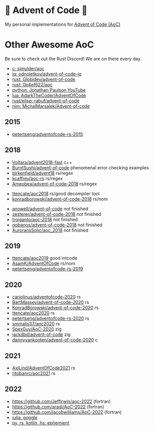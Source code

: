 # 🎄 Advent of Code 🎄

My personal implementations for
[Advent of Code (AoC)](https://adventofcode.com/)



# Other Awesome AoC

Be sure to check out the Rust Discord! We are on there every day.

- [c: sjmulder/aoc](https://github.com/sjmulder/aoc)
- [jq: odnoletkov/advent-of-code-jq](https://github.com/odnoletkov/advent-of-code-jq)
- [rust: Globidev/advent-of-code](https://github.com/Globidev/advent-of-code)
- [rust: 0e4ef622/aoc](https://github.com/0e4ef622/aoc)
- [python: Jonathan Paulson YouTube](https://www.youtube.com/watch?v=R19aQppUh-M)
- [lua: AdarkTheCoder/AdventOfCode](https://github.com/AdarkTheCoder/AdventOfCode)
- [rust/elisp: rabuf/advent-of-code](https://github.com/rabuf/advent-of-code)
- [nim: MichalMarsalek/Advent-of-code](https://github.com/MichalMarsalek/Advent-of-code)

## 2015

- [petertseng/adventofcode-rs-2015](https://github.com/petertseng/adventofcode-rs-2015)

## 2018

* [Voltara/advent2018-fast](https://github.com/Voltara/advent2018-fast) c++
* [BurntSushi/advent-of-code](https://github.com/BurntSushi/advent-of-code) phenomenal error checking examples
* [birkenfield/advent18](https://github.com/birkenfeld/advent18) rs/regex
* [kcaffrey/aoc-rs](https://github.com/kcaffrey/aoc-rs) rs/regex
* [Ameobea/advent-of-code-2018](https://github.com/Ameobea/advent-of-code-2018) rs/regex
- [ttencate/aoc2018](https://github.com/ttencate/aoc2018) rs/good decompiler tool
- [konradborowski/advent-of-code-2018](https://gitlab.com/KonradBorowski/advent-of-code-2018) rs/nom


* [anowell/advent-of-code](https://github.com/anowell/advent-of-code) not finished
* [zesterer/advent-of-code-2018](https://github.com/zesterer/advent-of-code-2018) not finished
* [troiganto/aoc-2018](https://github.com/troiganto/aoc-2018) not finished
* [gobanos/advent-of-code-2018](https://github.com/gobanos/advent-of-code-2018) not finished
* [AuroransSolic/aoc_2018](https://github.com/AuroransSolis/aoc_2018) not finished

## 2019

- [ttencate/aoc2019](https://github.com/ttencate/aoc2019) good intcode
- [AsamK/AdventOfCode](https://github.com/AsamK/AdventOfCode) rs/nom
- [petertseng/adventofcode-rs-2019](https://github.com/petertseng/adventofcode-rs-2019)

## 2020

- [cariolinus/adventofcode-2020](https://github.com/coriolinus/adventofcode-2020) rs
- [BartMassey/advent-of-code-2020](https://github.com/BartMassey/advent-of-code-2020) rs
- [KonradBorowski/advent-of-code-2020](https://gitlab.com/KonradBorowski/advent-of-code-2020) rs
- [ttencate/aoc2020](https://github.com/ttencate/aoc2020) rs
- [petertseng/adventofcode-rs-2020](https://github.com/petertseng/adventofcode-rs-2020) rs
- [smmalis37/aoc2020](https://github.com/smmalis37/aoc2020) rs
- [SpexGuy/AoC-2020](https://github.com/SpexGuy/AoC-2020) zig
- [jackdbd/advent-of-code](https://github.com/jackdbd/advent-of-code) zig
- [dannyvankooten/advent-of-code-2020](https://github.com/dannyvankooten/advent-of-code-2020) c

## 2021

- [AxlLind/AdventOfCode2021](https://github.com/AxlLind/AdventOfCode2021) rs
- [ritobanrc/aoc2021](https://github.com/ritobanrc/aoc2021) rs

## 2022

- https://github.com/JeffIrwin/aoc-2022 (fortran)
- https://github.com/aradi/AoC-2022 (fortran)
- https://github.com/jacobwilliams/AoC-2022 (fortran)
- [julia: goggle](https://github.com/goggle/AdventOfCode2022.jl)
- [py, rs, kotlin, hs: ephemient](https://github.com/ephemient/aoc2022)
